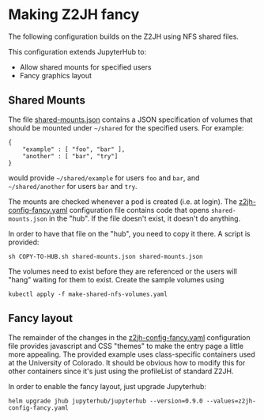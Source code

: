 # Making Z2JH fancy

The following configuration builds on the Z2JH using NFS shared files.

This configuration extends JupyterHub to:
* Allow shared mounts for specified users
* Fancy graphics layout

## Shared Mounts

The file [shared-mounts.json](shared-mounts.json) contains a JSON specification of volumes that should be mounted under `~/shared` for the specified users. For example:
```
{
    "example" : [ "foo", "bar" ],
    "another" : [ "bar", "try"]
}
```
would provide `~/shared/example` for users `foo` and `bar`, and `~/shared/another` for users `bar` and `try`.

The mounts are checked whenever a pod is created (i.e. at login). The [z2jh-config-fancy.yaml](z2jh-config-fancy.yaml) configuration file contains code that opens `shared-mounts.json` in the "hub". If the file doesn't exist, it doesn't do anything.

In order to have that file on the "hub", you need to copy it there. A script is provided:
```
sh COPY-TO-HUB.sh shared-mounts.json shared-mounts.json
```
The volumes need to exist before they are referenced or the users will "hang" waiting for them to exist. Create the sample volumes using
```
kubectl apply -f make-shared-nfs-volumes.yaml
```

## Fancy layout

The remainder of the changes in the [z2jh-config-fancy.yaml](z2jh-config-fancy.yaml) configuration file provides javascript and CSS "themes" to make the entry page a little more appealing. The provided example uses class-specific containers used at the University of Colorado. It should be obvious how to modify this for other containers since it's just using the profileList of standard Z2JH.

In order to enable the fancy layout, just upgrade Jupyterhub:
```
helm upgrade jhub jupyterhub/jupyterhub --version=0.9.0 --values=z2jh-config-fancy.yaml
```
